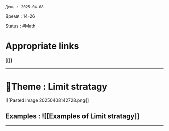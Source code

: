	День : 2025-04-08 
Время : 14-26

Status : #Math  


# Appropriate links
#### [[]]

---

# 📏Theme : Limit stratagy


![[Pasted image 20250408142728.png]]










## Examples : ![[Examples of Limit stratagy]]


---
